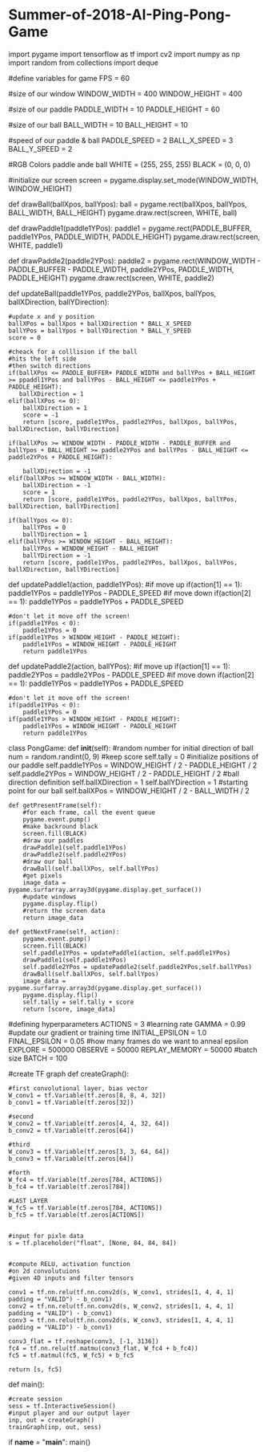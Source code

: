 # Summer-of-2018-AI-Ping-Pong-Game
import pygame
import tensorflow as tf
import cv2
import numpy as np
import random
from collections import deque

#define variables for game
FPS = 60

#size of our window
WINDOW_WIDTH = 400
WINDOW_HEIGHT = 400

#size of our paddle
PADDLE_WIDTH = 10
PADDLE_HEIGHT = 60

#size of our ball
BALL_WIDTH = 10
BALL_HEIGHT = 10

#speed of our paddle & ball
PADDLE_SPEED = 2
BALL_X_SPEED = 3
BALL_Y_SPEED = 2

#RGB Colors paddle ande ball
WHITE = (255, 255, 255)
BLACK = (0, 0, 0)

#initialize our screen
screen = pygame.display.set_mode(WINDOW_WIDTH, WINDOW_HEIGHT)

def drawBall(ballXpos, ballYpos):
    ball = pygame.rect(ballXpos, ballYpos, BALL_WIDTH, BALL_HEIGHT)
    pygame.draw.rect(screen, WHITE, ball)

def drawPaddle1(paddle1YPos):
    paddle1 = pygame.rect(PADDLE_BUFFER, paddle1YPos, PADDLE_WIDTH, PADDLE_HEIGHT)
    pygame.draw.rect(screen, WHITE, paddle1)

def drawPaddle2(paddle2YPos):
    paddle2 = pygame.rect(WINDOW_WIDTH - PADDLE_BUFFER - PADDLE_WIDTH, paddle2YPos, PADDLE_WIDTH, PADDLE_HEIGHT)
    pygame.draw.rect(screen, WHITE, paddle2)


def updateBall(paddle1YPos, paddle2YPos, ballXpos, ballYpos, ballXDirection, ballYDirection):


    #update x and y position
    ballXPos = ballXpos + ballXDirection * BALL_X_SPEED
    ballYPos = ballYpos + ballYDirection * BALL_Y_SPEED
    score = 0

    #cheack for a colllision if the ball
    #hits the left side
    #then switch directions
    if(ballXPos <= PADDLE_BUFFER+ PADDLE_WIDTH and ballYPos + BALL_HEIGHT >= ppaddl1YPos and ballYPos - BALL_HEIGHT <= paddle1YPos + PADDLE_HEIGHT):
       ballXDirection = 1
    elif(ballXPos <= 0):
        ballXDirection = 1
        score = -1
        return [score, paddle1YPos, paddle2YPos, ballXpos, ballYPos, ballXDirection, ballYDirection]

    if(ballXPos >= WINDOW_WIDTH - PADDLE_WIDTH - PADDLE_BUFFER and ballYpos + BALL_HEIGHT >= paddle2YPos and ballYPos - BALL_HEIGHT <= paddle2YPos + PADDLE_HEIGHT):

        ballXDirection = -1
    elif(ballXPos >= WINDOW_WIDTH - BALL_WIDTH):
        ballXDirection = -1
        score = 1
        return [score, paddle1YPos, paddle2YPos, ballXpos, ballYPos, ballXDirection, ballYDirection]

    if(ballYpos <= 0):
        ballYPos = 0
        ballYDirection = 1
    elif(ballYPos >= WINDOW_HEIGHT - BALL_HEIGHT):
        ballYPos = WINDOW_HEIGHT - BALL_HEIGHT
        ballYDirection = -1
        return [score, paddle1YPos, paddle2YPos, ballXpos, ballYPos, ballXDirection, ballYDirection]



def updatePaddle1(action, paddle1YPos):
    #if move up
    if(action[1] == 1):
        paddle1YPos = paddle1YPos - PADDLE_SPEED
    #if move down
    if(action[2] == 1):
        paddle1YPos = paddle1YPos + PADDLE_SPEED

    #don't let it move off the screen!
    if(paddle1YPos < 0):
        paddle1YPos = 0
    if(paddle1YPos > WINDOW_HEIGHT - PADDLE_HEIGHT):
        paddle1YPos = WINDOW_HEIGHT - PADDLE_HEIGHT
        return paddle1YPos

def updatePaddle2(action, ballYPos):
    #if move up
    if(action[1] == 1):
        paddle2YPos = paddle2YPos - PADDLE_SPEED
    #if move down
    if(action[2] == 1):
        paddle1YPos = paddle1YPos + PADDLE_SPEED

    #don't let it move off the screen!
    if(paddle1YPos < 0):
        paddle1YPos = 0
    if(paddle1YPos > WINDOW_HEIGHT - PADDLE_HEIGHT):
        paddle1YPos = WINDOW_HEIGHT - PADDLE_HEIGHT
        return paddle1YPos

class PongGame:
    def __init__(self):
        #random number for initial direction of ball
        num = random.randint(0, 9)
        #keep score
        self.tally = 0
        #initialize positions of our paddle
        self.paddle1YPos = WINDOW_HEIGHT / 2 - PADDLE_HEIGHT / 2
        self.paddle2YPos = WINDOW_HEIGHT / 2 - PADDLE_HEIGHT / 2
        #ball direction definition
        self.ballXDirection = 1
        self.ballYDirection = 1
        #starting point for our ball
        self.ballXPos = WINDOW_HEIGHT / 2 - BALL_WIDTH / 2

    def getPresentFrame(self):
        #for each frame, call the event queue
        pygame.event.pump()
        #make backround black
        screen.fill(BLACK)
        #draw our paddles
        drawPaddle1(self.paddle1YPos)
        drawPaddle2(self.paddle2YPos)
        #draw our ball
        drawBall(self.ballXPos, self.ballYPos)
        #get pixels
        image_data = pygame.surfarray.array3d(pygame.display.get_surface())
        #update windows
        pygame.display.flip()
        #return the screen data
        return image_data

    def getNextFrame(self, action):
        pygame.event.pump()
        screen.fill(BLACK)
        self.paddle1YPos = updatePaddle1(action, self.paddle1YPos)
        drawPaddle1(self.paddle1YPos)
        self.paddle2YPos = updatePaddle2(self.paddle2YPos,self.ballYPos)
        drawBall(self.ballXPos, self.ballYpos)
        image_data = pygame.surfarray.array3d(pygame.display.get_surface())
        pygame.display.flip()
        self.tally = self.tally + score
        return [score, image_data]


#defining hyperparameters
ACTIONS = 3
#learning rate
GAMMA = 0.99
#update our gradient or training time
INITIAL_EPSILON = 1.0
FINAL_EPSILON = 0.05
#how many frames do we want to anneal epsilon
EXPLORE = 500000
OBSERVE = 50000
REPLAY_MEMORY = 50000
#batch size
BATCH = 100


#create TF graph
def createGraph():

    #first convolutional layer, bias vector
    W_conv1 = tf.Variable(tf.zeros[8, 8, 4, 32])
    b_conv1 = tf.Variable(tf.zeros[32])

    #second
    W_conv2 = tf.Variable(tf.zeros[4, 4, 32, 64])
    b_conv2 = tf.Variable(tf.zeros[64])

    #third
    W_conv3 = tf.Variable(tf.zeros[3, 3, 64, 64])
    b_conv3 = tf.Variable(tf.zeros[64])

    #forth
    W_fc4 = tf.Variable(tf.zeros[784, ACTIONS])
    b_fc4 = tf.Variable(tf.zeros[784])

    #LAST LAYER
    W_fc5 = tf.Variable(tf.zeros[784, ACTIONS])
    b_fc5 = tf.Variable(tf.zeros[ACTIONS])


    #input for pixle data
    s = tf.placeholder("float", [None, 84, 84, 84])


    #compute RELU, activation function
    #on 2d convolutuions
    #given 4D inputs and filter tensors

    conv1 = tf.nn.relu(tf.nn.conv2d(s, W_conv1, strides[1, 4, 4, 1] padding = "VALID") - b_conv1)
    conv2 = tf.nn.relu(tf.nn.conv2d(s, W_conv2, strides[1, 4, 4, 1] padding = "VALID") - b_conv1)
    conv3 = tf.nn.relu(tf.nn.conv2d(s, W_conv3, strides[1, 4, 4, 1] padding = "VALID") - b_conv1)

    conv3_flat = tf.reshape(conv3, [-1, 3136])
    fc4 = tf.nn.relu(tf.matmu(conv3_flat, W_fc4 + b_fc4))
    fc5 = tf.matmul(fc5, W_fc5) + b_fc5

    return [s, fc5]

def main():

    #create session
    sess = tf.InteractiveSession()
    #input player and our output layer
    inp, out = createGraph()
    trainGraph(inp, out, sess)

if __name__ = "__main__":
    main()

